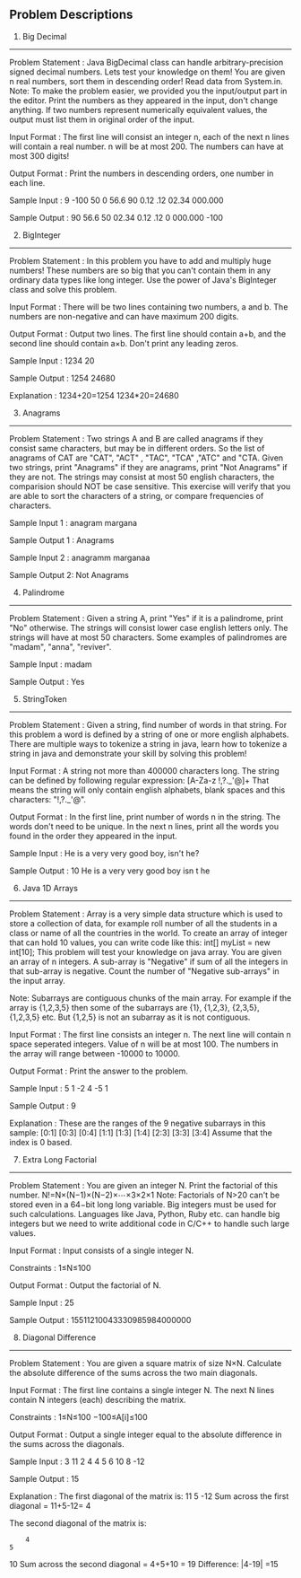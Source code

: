 Problem Descriptions
---------------------

1. Big Decimal
---------------

Problem Statement :
Java BigDecimal class can handle arbitrary-precision signed decimal numbers. Lets test your knowledge on them!
You are given n real numbers, sort them in descending order! Read data from System.in.
Note: To make the problem easier, we provided you the input/output part in the editor. Print the numbers as they appeared in the input, don't change anything. If two numbers represent numerically equivalent values, the output must list them in original order of the input.

Input Format :
The first line will consist an integer n, each of the next n lines will contain a real number. n will be at most 200. The numbers can have at most 300 digits!

Output Format :
Print the numbers in descending orders, one number in each line.

Sample Input :
9
-100
50
0
56.6
90
0.12
.12
02.34
000.000

Sample Output :
90
56.6
50
02.34
0.12
.12
0
000.000
-100


2. BigInteger
--------------

Problem Statement :
In this problem you have to add and multiply huge numbers! These numbers are so big that you can't contain them in any ordinary data types like long integer.
Use the power of Java's BigInteger class and solve this problem.

Input Format :
There will be two lines containing two numbers, a and b. The numbers are non-negative and can have maximum 200 digits.

Output Format :
Output two lines. The first line should contain a+b, and the second line should contain a×b. Don't print any leading zeros.

Sample Input :
1234
20

Sample Output :
1254
24680

Explanation :
1234+20=1254
1234*20=24680

3. Anagrams
------------
Problem Statement :
Two strings A and B are called anagrams if they consist same characters, but may be in different orders. So the list of anagrams of CAT are "CAT", "ACT" , "TAC", "TCA" ,"ATC" and "CTA.
Given two strings, print "Anagrams" if they are anagrams, print "Not Anagrams" if they are not. The strings may consist at most 50 english characters, the comparision should NOT be case sensitive.
This exercise will verify that you are able to sort the characters of a string, or compare frequencies of characters.

Sample Input 1 : 
anagram
margana

Sample Output 1 :
Anagrams

Sample Input 2 :
anagramm
marganaa

Sample Output 2:
Not Anagrams

4. Palindrome
--------------
Problem Statement :
Given a string A, print "Yes" if it is a palindrome, print "No" otherwise. The strings will consist lower case english letters only. The strings will have at most 50 characters.
Some examples of palindromes are "madam", "anna", "reviver".

Sample Input :
madam 

Sample Output :
Yes

5. StringToken
--------------
Problem Statement :
Given a string, find number of words in that string. For this problem a word is defined by a string of one or more english alphabets.
There are multiple ways to tokenize a string in java, learn how to tokenize a string in java and demonstrate your skill by solving this problem!

Input Format :
A string not more than 400000 characters long. The string can be defined by following regular expression: [A-Za-z !,?.\_'@]+
That means the string will only contain english alphabets, blank spaces and this characters: "!,?._'@".

Output Format :
In the first line, print number of words n in the string. The words don't need to be unique. In the next n lines, print all the words you found in the order they appeared in the input.

Sample Input :
He is a very very good boy, isn't he?

Sample Output :
10
He
is
a
very
very
good
boy
isn
t
he

6. Java 1D Arrays
-----------------
Problem Statement :
Array is a very simple data structure which is used to store a collection of data, for example roll number of all the students in a class or name of all the countries in the world. To create an array of integer that can hold 10 values, you can write code like this:
int[] myList = new int[10];
This problem will test your knowledge on java array. 
You are given an array of n integers. A sub-array is "Negative" if sum of all the integers in that sub-array is negative. Count the number of "Negative sub-arrays" in the input array.

Note: Subarrays are contiguous chunks of the main array. For example if the array is {1,2,3,5} then some of the subarrays are {1}, {1,2,3}, {2,3,5}, {1,2,3,5} etc. But {1,2,5} is not an subarray as it is not contiguous.

Input Format :
The first line consists an integer n. The next line will contain n space seperated integers. Value of n will be at most 100. The numbers in the array will range between -10000 to 10000.

Output Format :
Print the answer to the problem.

Sample Input :
5
1 -2 4 -5 1

Sample Output :
9

Explanation :
These are the ranges of the 9 negative subarrays in this sample:
[0:1]
[0:3]
[0:4]
[1:1]
[1:3]
[1:4]
[2:3]
[3:3]
[3:4]
Assume that the index is 0 based.

7. Extra Long Factorial
------------------------
Problem Statement :
You are given an integer N. Print the factorial of this number.
N!=N×(N−1)×(N−2)×⋯×3×2×1
Note: Factorials of N>20 can't be stored even in a 64−bit long long variable. Big integers must be used for such calculations. Languages like Java, Python, Ruby etc. can handle big integers but we need to write additional code in C/C++ to handle such large values.

Input Format :
Input consists of a single integer N.

Constraints :
1≤N≤100

Output Format : 
Output the factorial of N.

Sample Input :
25

Sample Output :
15511210043330985984000000

8. Diagonal Difference
-----------------------
Problem Statement :
You are given a square matrix of size N×N. Calculate the absolute difference of the sums across the two main diagonals.

Input Format :
The first line contains a single integer N. The next N lines contain N integers (each) describing the matrix.

Constraints :
1≤N≤100 
−100≤A[i]≤100

Output Format :
Output a single integer equal to the absolute difference in the sums across the diagonals.

Sample Input :
3
11 2 4
4 5 6
10 8 -12

Sample Output :
15

Explanation :
The first diagonal of the matrix is:
11
    5
        -12
Sum across the first diagonal = 11+5-12= 4

The second diagonal of the matrix is:

        4
    5
10
Sum across the second diagonal = 4+5+10 = 19 
Difference: |4-19| =15
